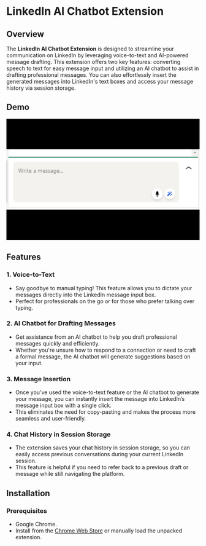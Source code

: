 # LinkedIn AI Chatbot Extension

## Overview

The **LinkedIn AI Chatbot Extension** is designed to streamline your communication on LinkedIn by leveraging voice-to-text and AI-powered message drafting. This extension offers two key features: converting speech to text for easy message input and utilizing an AI chatbot to assist in drafting professional messages. You can also effortlessly insert the generated messages into LinkedIn's text boxes and access your message history via session storage.

## Demo
![Demo](https://github.com/mudittiwari/AILinkedInExtension/blob/master/screenshots/combined.gif)

## Features

### 1. **Voice-to-Text**
   - Say goodbye to manual typing! This feature allows you to dictate your messages directly into the LinkedIn message input box.
   - Perfect for professionals on the go or for those who prefer talking over typing.

### 2. **AI Chatbot for Drafting Messages**
   - Get assistance from an AI chatbot to help you draft professional messages quickly and efficiently.
   - Whether you're unsure how to respond to a connection or need to craft a formal message, the AI chatbot will generate suggestions based on your input.

### 3. **Message Insertion**
   - Once you’ve used the voice-to-text feature or the AI chatbot to generate your message, you can instantly insert the message into LinkedIn’s message input box with a single click.
   - This eliminates the need for copy-pasting and makes the process more seamless and user-friendly.

### 4. **Chat History in Session Storage**
   - The extension saves your chat history in session storage, so you can easily access previous conversations during your current LinkedIn session.
   - This feature is helpful if you need to refer back to a previous draft or message while still navigating the platform.

## Installation

### Prerequisites

- Google Chrome.
- Install from the [Chrome Web Store](https://chromewebstore.google.com/detail/linkedin-ai-chatbot/pghmmjcekckdmpblicpclnkafdflipgb) or manually load the unpacked extension.
